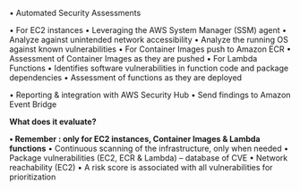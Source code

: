 • Automated Security Assessments

• For EC2 instances
	• Leveraging the AWS System Manager (SSM) agent
	• Analyze against unintended network accessibility
	• Analyze the running OS against known vulnerabilities
• For Container Images push to Amazon ECR
	• Assessment of Container Images as they are pushed
• For Lambda Functions
	• Identifies software vulnerabilities in function code and package
	dependencies
	• Assessment of functions as they are deployed

• Reporting & integration with AWS Security Hub
• Send findings to Amazon Event Bridge

**What does it evaluate?**

**• Remember : only for EC2 instances, Container Images & Lambda**
**functions**
• Continuous scanning of the infrastructure, only when needed
• Package vulnerabilities (EC2, ECR & Lambda) – database of CVE
• Network reachability (EC2)
• A risk score is associated with all vulnerabilities for prioritization
